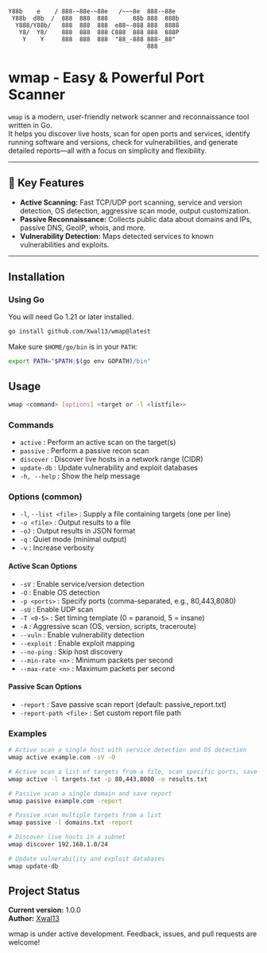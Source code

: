 ```
Y88b    e    / 888-~88e-~88e   /~~~8e  888-~88e  
 Y88b  d8b  /  888  888  888       88b 888  888b 
  Y888/Y88b/   888  888  888  e88~-888 888  8888 
   Y8/  Y8/    888  888  888 C888  888 888  888P 
    Y    Y     888  888  888  "88_-888 888-_88"  
                                       888        
```

# wmap - Easy & Powerful Port Scanner

`wmap` is a modern, user-friendly network scanner and reconnaissance tool written in Go.  
It helps you discover live hosts, scan for open ports and services, identify running software and versions, check for vulnerabilities, and generate detailed reports—all with a focus on simplicity and flexibility.

---

## 🚀 Key Features


- **Active Scanning:** Fast TCP/UDP port scanning, service and version detection, OS detection, aggressive scan mode, output customization.
- **Passive Reconnaissance:** Collects public data about domains and IPs, passive DNS, GeoIP, whois, and more.
- **Vulnerability Detection:** Maps detected services to known vulnerabilities and exploits.

---

## Installation

### Using Go

You will need Go 1.21 or later installed.

```sh
go install github.com/Xwal13/wmap@latest
```

Make sure `$HOME/go/bin` is in your `PATH`:
```sh
export PATH="$PATH:$(go env GOPATH)/bin"
```

## Usage

```sh
wmap <command> [options] <target or -l <listfile>>
```

### Commands

- `active`      : Perform an active scan on the target(s)
- `passive`     : Perform a passive recon scan
- `discover`    : Discover live hosts in a network range (CIDR)
- `update-db`   : Update vulnerability and exploit databases
- `-h, --help`  : Show the help message

### Options (common)

- `-l`, `--list <file>`   : Supply a file containing targets (one per line)
- `-o <file>`             : Output results to a file
- `-oJ`                   : Output results in JSON format
- `-q`                    : Quiet mode (minimal output)
- `-v`                    : Increase verbosity

#### Active Scan Options

- `-sV`                   : Enable service/version detection
- `-O`                    : Enable OS detection
- `-p <ports>`            : Specify ports (comma-separated, e.g., 80,443,8080)
- `-sU`                   : Enable UDP scan
- `-T <0-5>`              : Set timing template (0 = paranoid, 5 = insane)
- `-A`                    : Aggressive scan (OS, version, scripts, traceroute)
- `--vuln`                : Enable vulnerability detection
- `--exploit`             : Enable exploit mapping
- `--no-ping`             : Skip host discovery
- `--min-rate <n>`        : Minimum packets per second
- `--max-rate <n>`        : Maximum packets per second

#### Passive Scan Options

- `-report`               : Save passive scan report (default: passive_report.txt)
- `-report-path <file>`   : Set custom report file path

### Examples

```sh
# Active scan a single host with service detection and OS detection
wmap active example.com -sV -O

# Active scan a list of targets from a file, scan specific ports, save output to file
wmap active -l targets.txt -p 80,443,8080 -o results.txt

# Passive scan a single domain and save report
wmap passive example.com -report

# Passive scan multiple targets from a list
wmap passive -l domains.txt -report

# Discover live hosts in a subnet
wmap discover 192.168.1.0/24

# Update vulnerability and exploit databases
wmap update-db
```

## Project Status

**Current version:** 1.0.0  
**Author:** [Xwal13](https://github.com/Xwal13)

wmap is under active development. Feedback, issues, and pull requests are welcome!

